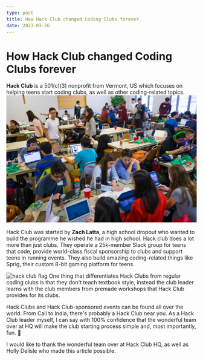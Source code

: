 ```yaml
---
type: post
title: How Hack Club changed Coding Clubs forever
date: 2023-03-26
---
```


# How Hack Club changed Coding Clubs forever
**Hack Club** is a 501(c)(3) nonprofit from Vermont, US which focuses on helping teens start coding clubs, as well as other coding-related topics.
![Students coding](https://github.com/markonije/marko.codes/blob/main/public/images/hackpenn_2.jpg)

Hack Club was started by **Zach Latta**, a high school dropout who wanted to build the programme he wished he had in high school. Hack club does a lot more than just clubs. They operate a 25k-member Slack group for teens that code, provide world-class fiscal sponsorship to clubs and support teens in running events. They also build amazing coding-related things like Sprig, their custom 8-bit gaming platform for teens.

![hack club flag](https://assets.hackclub.com/flag-standalone.svg)
One thing that differentiates Hack Clubs from regular coding clubs is that they don't teach textbook style, instead the club leader learns with the club members from premade workshops that Hack Club provides for its clubs.

Hack Clubs and Hack Club-sponsored events can be found all over the world. From Cali to India, there's probably a Hack Club near you. As a Hack Club leader myself, I can say with 100% confidence that the wonderful team over at HQ will make the club starting process simple and, most importantly, fun. 🎉

I would like to thank the wonderful team over at Hack Club HQ, as well as Holly Delisle who made this article possible.